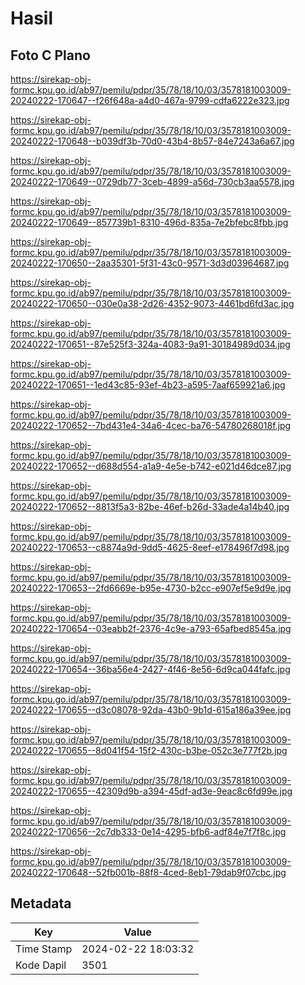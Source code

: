 # Hasil

## Foto C Plano

https://sirekap-obj-formc.kpu.go.id/ab97/pemilu/pdpr/35/78/18/10/03/3578181003009-20240222-170647--f26f648a-a4d0-467a-9799-cdfa6222e323.jpg

https://sirekap-obj-formc.kpu.go.id/ab97/pemilu/pdpr/35/78/18/10/03/3578181003009-20240222-170648--b039df3b-70d0-43b4-8b57-84e7243a6a67.jpg

https://sirekap-obj-formc.kpu.go.id/ab97/pemilu/pdpr/35/78/18/10/03/3578181003009-20240222-170649--0729db77-3ceb-4899-a56d-730cb3aa5578.jpg

https://sirekap-obj-formc.kpu.go.id/ab97/pemilu/pdpr/35/78/18/10/03/3578181003009-20240222-170649--857739b1-8310-496d-835a-7e2bfebc8fbb.jpg

https://sirekap-obj-formc.kpu.go.id/ab97/pemilu/pdpr/35/78/18/10/03/3578181003009-20240222-170650--2aa35301-5f31-43c0-9571-3d3d03964687.jpg

https://sirekap-obj-formc.kpu.go.id/ab97/pemilu/pdpr/35/78/18/10/03/3578181003009-20240222-170650--030e0a38-2d26-4352-9073-4461bd6fd3ac.jpg

https://sirekap-obj-formc.kpu.go.id/ab97/pemilu/pdpr/35/78/18/10/03/3578181003009-20240222-170651--87e525f3-324a-4083-9a91-30184989d034.jpg

https://sirekap-obj-formc.kpu.go.id/ab97/pemilu/pdpr/35/78/18/10/03/3578181003009-20240222-170651--1ed43c85-93ef-4b23-a595-7aaf659921a6.jpg

https://sirekap-obj-formc.kpu.go.id/ab97/pemilu/pdpr/35/78/18/10/03/3578181003009-20240222-170652--7bd431e4-34a6-4cec-ba76-54780268018f.jpg

https://sirekap-obj-formc.kpu.go.id/ab97/pemilu/pdpr/35/78/18/10/03/3578181003009-20240222-170652--d688d554-a1a9-4e5e-b742-e021d46dce87.jpg

https://sirekap-obj-formc.kpu.go.id/ab97/pemilu/pdpr/35/78/18/10/03/3578181003009-20240222-170652--8813f5a3-82be-46ef-b26d-33ade4a14b40.jpg

https://sirekap-obj-formc.kpu.go.id/ab97/pemilu/pdpr/35/78/18/10/03/3578181003009-20240222-170653--c8874a9d-9dd5-4625-8eef-e178496f7d98.jpg

https://sirekap-obj-formc.kpu.go.id/ab97/pemilu/pdpr/35/78/18/10/03/3578181003009-20240222-170653--2fd6669e-b95e-4730-b2cc-e907ef5e9d9e.jpg

https://sirekap-obj-formc.kpu.go.id/ab97/pemilu/pdpr/35/78/18/10/03/3578181003009-20240222-170654--03eabb2f-2376-4c9e-a793-65afbed8545a.jpg

https://sirekap-obj-formc.kpu.go.id/ab97/pemilu/pdpr/35/78/18/10/03/3578181003009-20240222-170654--36ba56e4-2427-4f46-8e56-6d9ca044fafc.jpg

https://sirekap-obj-formc.kpu.go.id/ab97/pemilu/pdpr/35/78/18/10/03/3578181003009-20240222-170655--d3c08078-92da-43b0-9b1d-615a186a39ee.jpg

https://sirekap-obj-formc.kpu.go.id/ab97/pemilu/pdpr/35/78/18/10/03/3578181003009-20240222-170655--8d041f54-15f2-430c-b3be-052c3e777f2b.jpg

https://sirekap-obj-formc.kpu.go.id/ab97/pemilu/pdpr/35/78/18/10/03/3578181003009-20240222-170655--42309d9b-a394-45df-ad3e-9eac8c6fd99e.jpg

https://sirekap-obj-formc.kpu.go.id/ab97/pemilu/pdpr/35/78/18/10/03/3578181003009-20240222-170656--2c7db333-0e14-4295-bfb6-adf84e7f7f8c.jpg

https://sirekap-obj-formc.kpu.go.id/ab97/pemilu/pdpr/35/78/18/10/03/3578181003009-20240222-170648--52fb001b-88f8-4ced-8eb1-79dab9f07cbc.jpg


## Metadata

| Key        | Value               |
| ---------- | ------------------- |
| Time Stamp | 2024-02-22 18:03:32 |
| Kode Dapil | 3501                |



